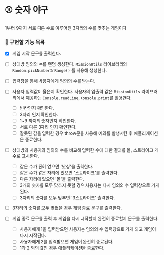 # ⚾ 숫자 야구

1부터 9까지 서로 다른 수로 이루어진 3자리의 수를 맞추는 게임이다

### 🎯 구현할 기능 목록

- [x] 게임 시작 문구를 출력한다.

- [ ] 상대방 임의의 수를 랜덤 생성한다. `MissionUtils` 라이브러리의 `Random.pickNumberInRange()` 를 사용해 생성한다.

- [ ] 입력창을 통해 사용자에게 임의의 수를 받는다.
- [ ] 사용자 입력값이 옳은지 확인한다. 사용자의 입출력 값은 `MissionUtils` 라이브러리에서 제공하는 `Console.readLine`, `Console.print`를 활용한다.

  - [ ] 빈칸인지 확인한다.
  - [ ] 3자리 인지 확인한다.
  - [ ] 1~9 까지의 숫자인지 확인한다.
  - [ ] 서로 다른 3자리 인지 확인한다.
  - [ ] 잘못된 값을 입력한 경우 throw문을 사용해 예외를 발생시킨 후 애플리케이션은 종료한다.

- [ ] 상대방과 사용자의 임의의 수를 비교해 입력한 수에 대한 결과를 볼, 스트라이크 개수로 표시한다.

  - [ ] 같은 수가 전혀 없으면 '낫싱'을 출력한다.
  - [ ] 같은 수가 같은 자리에 있으면 '스트라이크'를 출력한다.
  - [ ] 다른 자리에 있으면 '볼'을 출력한다.
  - [ ] 3개의 숫자를 모두 맞추지 못할 경우 사용자는 다시 임의의 수 입력창으로 가게 된다.
  - [ ] 3자리의 숫자를 모두 맞추면 '3스트라이크' 출력한다.

- [ ] 3자리의 숫자를 모두 맞혔을 경우 게임 종료 문구를 출력한다.
- [ ] 게임 종료 문구를 출력 후 게임을 다시 시작할지 완전히 종료할지 문구를 출력한다.
  - [ ] 사용자에게 1을 입력받으면 사용자는 임의의 수 입력창으로 가게 되고 게임이 다시 시작된다.
  - [ ] 사용자에게 2를 입력받으면 게임이 완전히 종료된다.
  - [ ] 1과 2 외의 값인 경우 애플리케이션을 종료한다.
